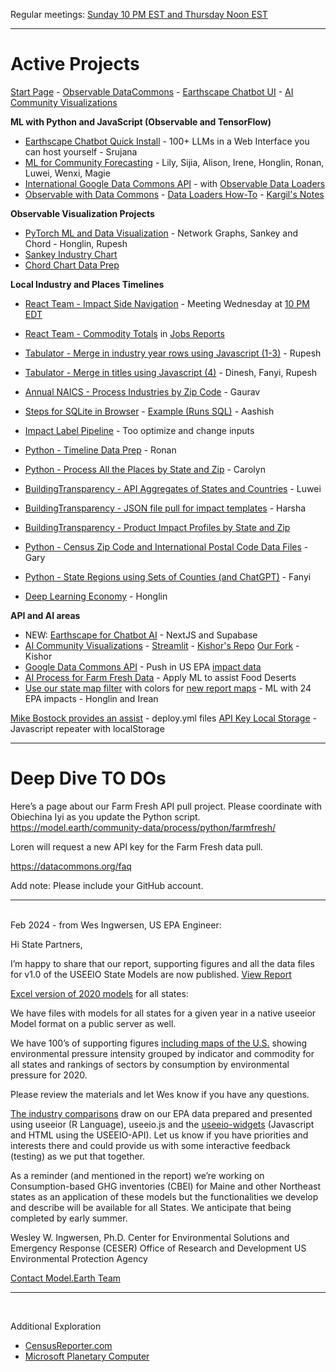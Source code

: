 Regular meetings: [Sunday 10 PM EST and Thursday Noon EST](/io/coders/)
<!--Overview Session on Tuesday at Noon ET for new team members.-->

<hr style="margin-bottom:20px">

# Active Projects

[Start Page](../localsite/start/steps/) - [Observable DataCommons](/data-commons/dist/) - [Earthscape Chatbot UI](/earthscape/app/) - [AI Community Visualizations](/data-pipeline/research)

<!--
CSV Files to use for Timelines, Observable, and AI Training at: [industries/naics/US/counties](https://github.com/ModelEarth/community-data/tree/master/industries/naics/US/counties)  
Pre-processed data for county industry levels, based on employment, establishments and payroll.-->

**ML with Python and JavaScript (Observable and TensorFlow)**

- [Earthscape Chatbot Quick Install](/earthscape/app/) - 100+ LLMs in a Web Interface you can host yourself - Srujana
- [ML for Community Forecasting](../data-pipeline/timelines/training/naics/) - Lily, Sijia, Alison, Irene, Honglin, Ronan, Luwei, Wenxi, Magie
- [International Google Data Commons API](/data-pipeline/international/) - with [Observable Data Loaders](https://observablehq.com/framework/loaders)
- [Observable with Data Commons](/data-commons/) - [Data Loaders How-To](/data-commons/dist/air/) - [Kargil's Notes](https://github.com/modelearth/Observables-DataLoader/tree/master/docs)

**Observable Visualization Projects**

- [PyTorch ML and Data Visualization](/machine-learning/python/cluster/) - Network Graphs, Sankey and Chord - Honglin, Rupesh
- [Sankey Industry Chart](/io/charts/sankey/)
- [Chord Chart Data Prep](/io/charts/chord/)

**Local Industry and Places Timelines**

- [React Team - Impact Side Navigation](/io/charts/inflow-outflow/#set=prosperity&indicators=VADD,JOBS) - Meeting Wednesday at [10 PM EDT](coders)
- [React Team - Commodity Totals](/localsite/info/data/totals/) in [Jobs Reports](/localsite/info/#indicators=JOBS)
- [Tabulator - Merge in industry year rows using Javascript (1-3)](/data-pipeline/timelines/tabulator/) - Rupesh<!--Vadlamudi-->
- [Tabulator - Merge in titles using Javascript (4)](/data-pipeline/timelines/tabulator/) - Dinesh, Fanyi, Rupesh
- [Annual NAICS - Process Industries by Zip Code](/data-pipeline/industries/naics) - Gaurav
- [Steps for SQLite in Browser](/data-pipeline/timelines/sqlite/phiresky/) - [Example (Runs SQL)](https://phiresky.github.io/blog/2021/hosting-sqlite-databases-on-github-pages/) - Aashish
- [Impact Label Pipeline](/apps/impact) - Too optimize and change inputs
- [Python - Timeline Data Prep](/data-pipeline/timelines/prep/industries/) - Ronan
- [Python - Process All the Places by State and Zip](/places) - Carolyn
- [BuildingTransparency - API Aggregates of States and Countries](/io/template/product/) - Luwei
- [BuildingTransparency - JSON file pull for impact templates](/io/template/product/) - Harsha<!-- Later display with SQLite -->
- [BuildingTransparency - Product Impact Profiles by State and Zip](/io/template/feed/)
- [Python - Census Zip Code and International Postal Code Data Files](/zip/io/#zip=10001) - Gary
- [Python - State Regions using Sets of Counties (and ChatGPT)](/community-data/us/edd/) - Fanyi

- [Deep Learning Economy](/data-pipeline/research/economy/) - Honglin
<!-- [ML - NAICS Imputation Using Machine Learning](https://github.com/ModelEarth/machine-learning) - Honglin-->
<!-- [CMD - Build IO .json files from EPA API for all 50 states](/io/charts/) - Honglin (next week)--><!-- Zhu -->

<!--
Hi, if you'd like to join the Model.earth team again, please re-register in DemocracyLab.org. We have a lot of exciting projects with a very active team: https://model.earth/io


Our next Model.earth team meeting is Thursday at Noon EDT

Hi, I saw your registration in our Democracy Lab team and thought you might be interested in working with us on our new Earthscape app. We're automating ML data visualizations within our fork of Chatbot UI, which integrates over 100 LLMs:

https://model.earth/earthscape

We meet on Thursday at Noon EDT, and again on Sunday at 10 PM EDT.
We also do focused meetups evenings, and Mondays & Tuesdays afternoons.

Our meetup link is here. (It's always the same)
https://model.earth/io/coders

Here are our active projects:
https://model.earth/io

You can pull down our repos with a single cmd after forking our main repos:
https://model.earth/localsite/start/steps

Looking forward to having you join us!

Loren Heyns



We're meeting today (Thursday) at Noon EDT, and again on Sunday at 10 PM EDT.
(We also do focused meetups Mondays and Tuesdays in the afternoon.)

We're meeting tonight (Sunday) at 10 PM EDT, and again on Thursday at Noon EDT.
(We also do focused meetups Mondays and Tuesdays in the afternoon.)

We're meeting on Sunday at 10 PM EDT, and again on Thursday at Noon EDT.
(We also do focused meetups Mondays and Tuesdays in the afternoon.)

Welcome! - Our next Model.earth meetup is Sunday at 10 PM EDT



Welcome! - Our next Model.earth meetup is Thursday at Noon EDT

Hi, thanks for registering with our ModelEarth team!

We're meeting Thursday at Noon EDT, and again on Sunday at 10 PM EDT.
(We also do focused meetups other evenings, and on Mondays and Tuesdays.)

Let me know which of the following areas you're interested in:
Javascript, React, D3, Leaflet, Python, Forecasting with ML, LLM Chat JSON

Our meetup link is here. (It's always the same)
https://model.earth/io/coders

Here are our active projects:
https://model.earth/io

You can pull down our repos with a single cmd after forking our main repos:
https://model.earth/localsite/start/steps

Let me know if you'd like a welcome letter for the OPT program.

Looking forward to working with you!

Loren Heyns

----

Here's the template for the OPT letter.
Please adjust anything to fit your needs - update the start, job title, etc.



Hi again, we currently have 25 active team members.

Pick one of the 12 ML to-do and I'll loop you in with others involved in that area.

https://model.earth/data-pipeline/timelines/training/naics

Our LLM chat work will be taking place in this fork of Chatbot UI which will allow us to use NLP while interacting with 100 LLM APIs.

You can fork our Earthscape Chatbot UI instance:
https://model.earth/earthscape/app

And let me know your area of interest in our Data Commons repo:

https://model.earth/data-commons/dist

Looking forward to Thursday, thanks for getting involved!



What's your favorite LLM currently? ChatGPT, Claude, Perplexity, MJ or another? I've been using chat.openai.com 3.5 a lot to create code snippets.



Overview video
https://platform.openai.com/docs/actions/introduction

https://retool.com/component-library

-->

**API and AI areas**

- NEW: [Earthscape for Chatbot AI](/earthscape/app/) - NextJS and Supabase 
- [AI Community Visualizations](/data-pipeline/research/) - [Streamlit](/data-pipeline/research/stream) - [Kishor's Repo](https://github.com/mannurkishorreddy/streamlit-replicate-img-app) [Our Fork](https://github.com/ModelEarth/replicate) - Kishor
- [Google Data Commons API](https://docs.datacommons.org/api/) - Push in US EPA [impact data](/community/tools/)
- [AI Process for Farm Fresh Data](/community-data/process/python/farmfresh/) - Apply ML to assist Food Deserts
- [Use our state map filter](#geoview=country) with colors for [new report maps](https://figshare.com/collections/USEEIO_State_Models_v1_0_-_Supporting_Figures/7041473) - ML with 24 EPA impacts - Honglin and Irean

[Mike Bostock provides an assist](https://github.com/observablehq/framework/discussions/1030) - deploy.yml files
[API Key Local Storage](../localsite/tools/storage/api/) - Javascript repeater with localStorage

<!--
- [Commodity Flow Survey for Counties](https://github.com/modelearth/commodity-flow-survey)

Industry2vec: an Implementation for Industry Code Vector Representation
https://medium.com/wbaa/industry2vec-an-implementation-for-industry-code-vector-representation-68ec5f5de9a4
-->

---

# Deep Dive TO DOs

Here’s a page about our Farm Fresh API pull project.
Please coordinate with Obiechina Iyi as you update the Python script.
https://model.earth/community-data/process/python/farmfresh/

Loren will request a new API key for the Farm Fresh data pull.
<!--
Wed Jan 24, 2024 and will post a note here when it is available.
-->

https://datacommons.org/faq


Add note: Please include your GitHub account.


---
<br>Feb 2024 - from Wes Ingwersen, US EPA Engineer:

Hi State Partners,

I’m happy to share that our report, supporting figures and all the data files for v1.0 of the USEEIO State Models are now published. [View Report](https://cfpub.epa.gov/si/si_public_record_Report.cfm?dirEntryId=360453&Lab=CESER)

[Excel version of 2020 models](http://doi.org/10.23719/1530076) for all states:

We have files with models for all states for a given year in a native useeior Model format on a public server as well.

We have 100’s of supporting figures [including maps of the U.S.](https://doi.org/10.6084/m9.figshare.c.7041473) showing environmental pressure intensity grouped by indicator and commodity for all states and rankings of sectors by consumption by environmental pressure for 2020.

Please review the materials and let Wes know if you have any questions.
 
[The industry comparisons](../localsite/info/) draw on our EPA data prepared and presented using useeior (R Language),  useeio.js and the [useeio-widgets](../io/charts/) (Javascript and HTML using the USEEIO-API). Let us know if you have priorities and interests there and could provide us with some interactive feedback (testing) as we put that together.

As a reminder (and mentioned in the report) we’re working on Consumption-based GHG inventories (CBEI) for Maine and other Northeast states as an application of these models but the functionalities we develop and describe will be available for all States. We anticipate that being completed by early summer. 
 

Wesley W. Ingwersen, Ph.D.
Center for Environmental Solutions and Emergency Response (CESER)
Office of Research and Development
US Environmental Protection Agency

[Contact Model.Earth Team](../io/team/)

---
<br>

Additional Exploration
- [CensusReporter.com](https://CensusReporter.com)
- [Microsoft Planetary Computer](https://planetarycomputer.microsoft.com/)

<!--   
[Zipcode files with employment levels](https://github.com/modelearth/community-data/tree/master/us/zipcodes/naics) - Includes nunber of Establishments and Employees 
-->

<!--
Frome several years ago: 

- <a href="../../../localsite/info/#showloc">Industries and Impacts by county</a> - great to also include by zip! 
- [Bureau of Labor Statistics (BLS)](https://www.bls.gov/data/)  
- [Solar Companies](../../localsite/map/#show=solar)   
- [Electric Vehicle Ecosystems](../../localsite/info/#state=GA&show=vehicles)  
- [Commute Times and Walkability](../)  
<br>
-->

<!--
<b>EV Challenge Statements</b>  

1. Where are concentrations of electric and hydrogen vehicle parts manufacturers emerging?  

2. Where are combustion vehicle manufacturers likely to be impacted?  

3. How can we improve the visualization of supply chain inflow and outflow for local impacts on jobs, value added and the environment?  
-->

<!--
<b>Growing EV Ecosystems</b>  

1. University of Georgia - 33 new Proterra electric buses coming in 2021  
1. Georgia Power - Half of system fleet vehicles will be electric by 2030  
1. Hartsfield–Jackson Atlanta International Airport - [GreeningATL](https://www.17sustainabledevelopmentgoals.org/greeningatl-the-most-resilient-airport-globally/)  
1. Lyft partnership pilot program to add 50 EVs  
1. German GEDIA building $85 million [EV Parts Plant near Dalton, GA](https://www.bizjournals.com/atlanta/news/2020/07/29/gedia-automotive-group-plant-dalton-georgia.html)  
1. Korean SK Innovation's $1.6 billion plant adds $960 million [EV battery expansion in Commerce, GA](https://www.bizjournals.com/atlanta/news/2020/06/30/sk-innovation-georgia-electric-vehicle-plant.html)   
-->
